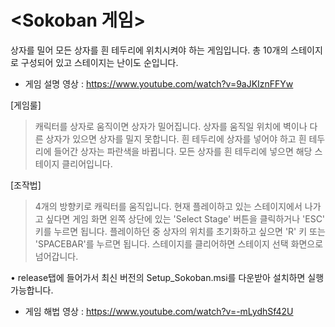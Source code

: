 <Sokoban 게임>
==============
상자를 밀어 모든 상자를 흰 테두리에 위치시켜야 하는 게임입니다.
총 10개의 스테이지로 구성되어 있고 스테이지는 난이도 순입니다.
* 게임 설명 영상 : https://www.youtube.com/watch?v=9aJKIznFFYw

[게임룰]
> 캐릭터를 상자로 움직이면 상자가 밀어집니다.
> 상자를 움직일 위치에 벽이나 다른 상자가 있으면 상자를 밀지 못합니다.
> 흰 테두리에 상자를 넣어야 하고 흰 테두리에 들어간 상자는 파란색을 바뀝니다.
> 모든 상자를 흰 테두리에 넣으면 해당 스테이지 클리어입니다.

[조작법]
> 4개의 방향키로 캐릭터를 움직입니다.
> 현재 플레이하고 있는 스테이지에서 나가고 싶다면 게임 화면 왼쪽 상단에 있는 'Select Stage' 버튼을 클릭하거나 'ESC' 키를 누르면 됩니다.
> 플레이하던 중 상자의 위치를 초기화하고 싶으면 'R' 키 또는 'SPACEBAR'를 누르면 됩니다.
> 스테이지를 클리어하면 스테이지 선택 화면으로 넘어갑니다.

• release탭에 들어가서 최신 버전의 Setup_Sokoban.msi를 다운받아 설치하면 실행가능합니다.
* 게임 해법 영상 : https://www.youtube.com/watch?v=-mLydhSf42U
